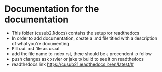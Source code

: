 # Documentation for the documentation

- This folder (cusub2.1/docs) contains the setup for readthedocs
- In order to add documentation, create a .md file titled with a description of what you're documenting
- Fill out .md file as usual
- add the file name to index.rst, there should be a precendent to follow
- push changes ask xavier or jake to build to see it on readthedocs
- readthedocs link https://cusub21.readthedocs.io/en/latest/#
